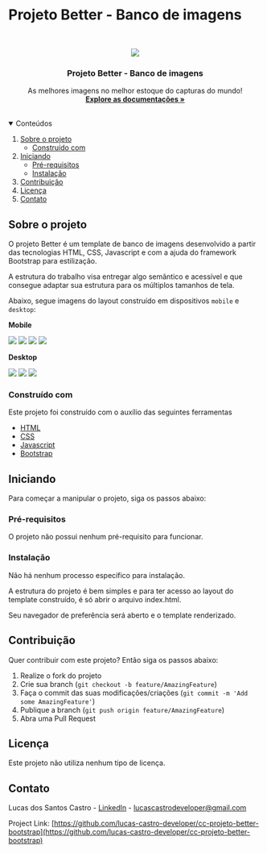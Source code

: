 # Projeto Better - Banco de imagens

<br />
<p align="center">
  <a href="https://github.com/lucas-castro-developer/cc-projeto-better-bootstrap">
    <img src="img/logo-example.png">
  </a>

  <h3 align="center">Projeto Better - Banco de imagens</h3>

  <p align="center">
    As melhores imagens no melhor estoque do capturas do mundo!
    <br />
    <a href="https://github.com/lucas-castro-developer/cc-projeto-better-bootstrap"><strong>Explore as documentações »</strong></a>
    <br />
    <br />
  </p>
</p>

<details open="open">
  <summary>Conteúdos</summary>
  <ol>
    <li>
      <a href="#sobre-o-projeto">Sobre o projeto</a>
      <ul>
        <li><a href="#construído-com">Construído com</a></li>
      </ul>
    </li>
    <li>
      <a href="#iniciando">Iniciando</a>
      <ul>
        <li><a href="#pré-requisitos">Pré-requisitos</a></li>
        <li><a href="#instalação">Instalação</a></li>
      </ul>
    </li>
    <li><a href="#Contribuição">Contribuição</a></li>
    <li><a href="#Licença">Licença</a></li>
    <li><a href="#Contato">Contato</a></li>
  </ol>
</details>

## Sobre o projeto

O projeto Better é um template de banco de imagens desenvolvido a partir das tecnologias HTML, CSS, Javascript e com a ajuda do framework Bootstrap para estilização.

A estrutura do trabalho visa entregar algo semântico e acessível e que consegue adaptar sua estrutura para os múltiplos tamanhos de tela.

Abaixo, segue imagens do layout construído em dispositivos  `mobile` e `desktop`:

**Mobile**

<img src="img/template-mobile-1.png">

<img src="img/template-mobile-2.png">

<img src="img/template-mobile-3.png">

<img src="img/template-mobile-4.png">

**Desktop**

<img src="img/template-desk-1.png">

<img src="img/template-desk-2.png">

<img src="img/template-desk-3.png">

### Construído com

Este projeto foi construído com o auxílio das seguintes ferramentas
* [HTML](https://developer.mozilla.org/pt-BR/docs/Web/HTML)
* [CSS](https://developer.mozilla.org/pt-BR/docs/Web/CSS)
* [Javascript](https://developer.mozilla.org/pt-BR/docs/Web/JavaScript)
* [Bootstrap](https://getbootstrap.com/)

<!-- GETTING STARTED -->
## Iniciando

Para começar a manipular o projeto, siga os passos abaixo:

### Pré-requisitos

O projeto não possui nenhum pré-requisito para funcionar.

### Instalação

Não há nenhum processo específico para instalação.

A estrutura do projeto é bem simples e para ter acesso ao layout do template construído, é só abrir o arquivo index.html.

Seu navegador de preferência será aberto e o template renderizado.

## Contribuição

Quer contribuir com este projeto? Então siga os passos abaixo:

1. Realize o fork do projeto
2. Crie sua branch (`git checkout -b feature/AmazingFeature`)
3. Faça o commit das suas modificações/criações (`git commit -m 'Add some AmazingFeature'`)
4. Publique a branch (`git push origin feature/AmazingFeature`)
5. Abra uma Pull Request

## Licença

Este projeto não utiliza nenhum tipo de licença.

## Contato

Lucas dos Santos Castro - [LinkedIn](https://www.linkedin.com/in/lucas-castro-5762a6125/) - lucascastrodeveloper@gmail.com

Project Link: [https://github.com/lucas-castro-developer/cc-projeto-better-bootstrap](https://github.com/lucas-castro-developer/cc-projeto-better-bootstrap)
